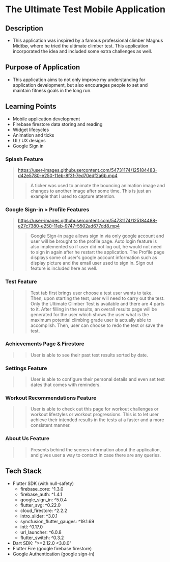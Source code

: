 # The Ultimate Test Mobile Application

## Description
- This application was inspired by a famous professional climber Magnus Midtbø, where he tried the
 ultimate climber test. This application incorporated the idea and included some extra challenges
 as well.

## Purpose of Application
- This application aims to not only improve my understanding for application development, but also
encourages people to set and maintain fitness goals in the long run.

## Learning Points
* Mobile application development
* Firebase firestore data storing and reading
* Widget lifecycles
* Animation and ticks
* UI / UX designs
* Google Sign in

### Splash Feature
> https://user-images.githubusercontent.com/54731174/125184483-d42e5780-e250-11eb-8f3f-7ed70edf2a6b.mp4
>> A ticker was used to animate the bouncing animation image and changes to another image after some
time. This is just an example that I used to capture attention.

### Google Sign-in > Profile Features
> https://user-images.githubusercontent.com/54731174/125184488-e27c7380-e250-11eb-9747-5502ad677dd8.mp4
>> Google Sign-in page allows sign in via only google account and user will be brought to the
 profile page. Auto login feature is also implemented so if user did not log out, he would not need
 to sign in again after he restart the application.
>> The Profile page displays some of user's google account information such as display picture and
 the email user used to sign in. Sign out feature is included here as well.

### Test Feature
>
>> Test tab first brings user choose a test user wants to take. Then, upon starting the test, user
 will need to carry out the test. Only the Ultimate Climber Test is available and there are 4 parts
 to it. After filling in the results, an overall results page will be generated for the user which
 shows the user what is the maximum potential climbing grade user is actually able to accomplish.
 Then, user can choose to redo the test or save the test.

### Achievements Page & Firestore
>
>> User is able to see their past test results sorted by date.

### Settings Feature
>
>> User is able to configure their personal details and even set test dates that comes with
 reminders.

### Workout Recommendations Feature
>
>> User is able to check out this page for workout challenges or workout lifestyles or workout
 progressions. This is to let user achieve their intended results in the tests at a faster and a
 more consistent manner.

### About Us Feature
>
>> Presents behind the scenes information about the application, and gives user a way to contact
 in case there are any queries.

## Tech Stack
* Flutter SDK (with null-safety)
    - firebase_core: ^1.3.0
    - firebase_auth: ^1.4.1
    - google_sign_in: ^5.0.4
    - flutter_svg: ^0.22.0
    - cloud_firestore: ^2.2.2
    - intro_slider: ^3.0.1
    - syncfusion_flutter_gauges: ^19.1.69
    - intl: ^0.17.0
    - url_launcher: ^6.0.8
    - flutter_switch: ^0.3.2
* Dart SDK: ">=2.12.0 <3.0.0"
* Flutter Fire (google firebase firestore)
* Google Authentication (google sign-in)
